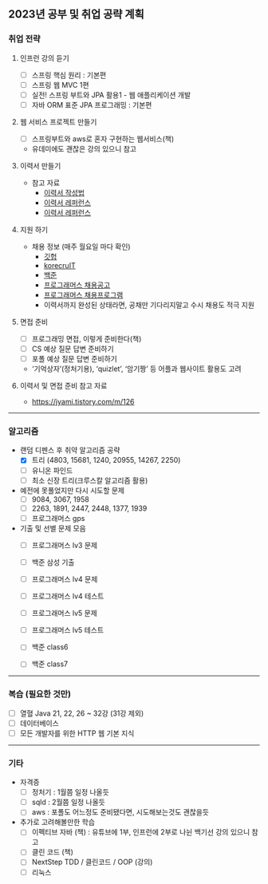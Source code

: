 2023년 공부 및 취업 공략 계획
--------
### 취업 전략
1. 인프런 강의 듣기
	- [ ] 스프링 핵심 원리 : 기본편
	- [ ] 스프링 웹 MVC 1편
	- [ ] 실전! 스프링 부트와 JPA 활용1 - 웹 애플리케이션 개발
	- [ ] 자바 ORM 표준 JPA 프로그래밍 : 기본편

2. 웹 서비스 프로젝트 만들기
	- [ ] 스프링부트와 aws로 혼자 구현하는 웹서비스(책)
	- 유데미에도 괜찮은 강의 있으니 참고

3. 이력서 만들기
	- 참고 자료
		- [이력서 작성법](https://wonny.space/writing/work/engineer-resume)
		- [이력서 레퍼런스](https://www.notion.so/wbluke/c47951185f404835a982ef97041e59fd)
		- [이력서 레퍼런스](https://jyami.tistory.com/8)

4. 지원 하기
	- 채용 정보 (매주 월요일 마다 확인) 
		- [깃헙](https://github.com/jojoldu/junior-recruit-scheduler)
		- [korecruIT](https://korecruit.kr/)
		- [백준](https://www.acmicpc.net/) 
		- [프로그래머스 채용공고](https://career.programmers.co.kr/job)
		- [프로그래머스 채용프로그램](https://career.programmers.co.kr/competitions)
		- 이력서까지 완성된 상태라면, 공채만 기다리지말고 수시 채용도 적극 지원
 
5. 면접 준비
	- [ ] 프로그래밍 면접, 이렇게 준비한다(책)
	- [ ] CS 예상 질문 답변 준비하기
	- [ ] 포폴 예상 질문 답변 준비하기
	- ‘기억상자’(정처기용), ‘quizlet’, ‘암기짱’ 등 어플과 웹사이트 활용도 고려

6. 이력서 및 면접 준비 참고 자료
	- https://jyami.tistory.com/m/126

------
### 알고리즘
- 랜덤 디펜스 후 취약 알고리즘 공략
	- [x] 트리 (4803, 15681, 1240, 20955, 14267, 2250)
	- [ ] 유니온 파인드
	- [ ] 최소 신장 트리(크루스칼 알고리즘 활용)

- 예전에 못풀었지만 다시 시도할 문제
	- [ ] 9084, 3067, 1958
	- [ ] 2263, 1891, 2447, 2448, 1377, 1939
	- [ ] 프로그래머스 gps

- 기출 및 선별 문제 모음
	- [ ] 프로그래머스 lv3 문제
	- [ ] 백준 삼성 기출
	- [ ] 프로그래머스 lv4 문제
	- [ ] 프로그래머스 lv4 테스트
	- [ ] 프로그래머스 lv5 문제
	- [ ] 프로그래머스 lv5 테스트
	- [ ] 백준 class6
	- [ ] 백준 class7


------
### 복습 (필요한 것만)
- [ ] 열혈 Java 21, 22, 26 ~ 32강 (31강 제외)
- [ ] 데이터베이스
- [ ] 모든 개발자를 위한 HTTP 웹 기본 지식

------
### 기타
- 자격증
	- [ ] 정처기 : 1월쯤 일정 나올듯 
	- [ ] sqld : 2월쯤 일정 나올듯
	- [ ] aws : 포폴도 어느정도 준비됐다면, 시도해보는것도 괜찮을듯

- 추가로 고려해볼만한 학습
	- [ ] 이펙티브 자바 (책) : 유튜브에 1부, 인프런에 2부로 나뉜 백기선 강의 있으니 참고
	- [ ] 클린 코드 (책)
	- [ ] NextStep TDD / 클린코드 / OOP (강의)
	- [ ] 리눅스
